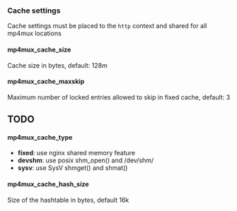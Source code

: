 ### Cache settings

Cache settings must be placed to the `http` context and shared for all mp4mux locations

#### mp4mux_cache_size
Cache size in bytes, default: 128m

#### mp4mux_cache_maxskip
Maximum number of locked entries allowed to skip in fixed cache, default: 3

## TODO
#### mp4mux_cache_type
* **fixed**: use nginx shared memory feature
* **devshm**: use posix shm_open() and /dev/shm/
* **sysv**: use SysV shmget() and shmat()

#### mp4mux_cache_hash_size
Size of the hashtable in bytes, default 16k
